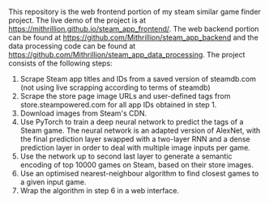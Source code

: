 This repository is the web frontend portion of my steam similar game finder project. The live demo of the project is at https://mithrillion.github.io/steam_app_frontend/. The web backend portion can be found at https://github.com/Mithrillion/steam_app_backend and the data processing code can be found at https://github.com/Mithrillion/steam_app_data_processing.
The project consists of the following steps:
1. Scrape Steam app titles and IDs from a saved version of steamdb.com (not using live scrapping according to terms of steamdb)
2. Scrape the store page image URLs and user-defined tags from store.steampowered.com for all app IDs obtained in step 1.
3. Download images from Steam's CDN.
4. Use PyTorch to train a deep neural network to predict the tags of a Steam game. The neural network is an adapted version of AlexNet, with the final prediction layer swapped with a two-layer RNN and a dense prediction layer in order to deal with multiple image inputs per game.
5. Use the network up to second last layer to generate a semantic encoding of top 10000 games on Steam, based on their store images.
6. Use an optimised nearest-neighbour algorithm to find closest games to a given input game.
7. Wrap the algorithm in step 6 in a web interface.

